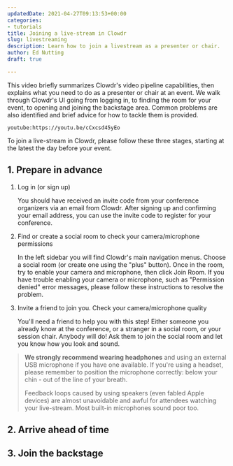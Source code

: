 ```yaml
---
updatedDate: 2021-04-27T09:13:53+00:00
categories:
- tutorials
title: Joining a live-stream in Clowdr
slug: livestreaming
description: Learn how to join a livestream as a presenter or chair.
author: Ed Nutting
draft: true

---
```

This video briefly summarizes Clowdr's video pipeline capabilities, then explains what you need to do as a presenter or chair at an event. We walk through Clowdr's UI going from logging in, to finding the room for your event, to opening and joining the backstage area. Common problems are also identified and brief advice for how to tackle them is provided.

`youtube:https://youtu.be/cCxcsd45yEo`

To join a live-stream in Clowdr, please follow these three stages, starting at the latest the day before your event.

## 1. Prepare in advance

1. Log in (or sign up)  
     
   You should have received an invite code from your conference organizers via an email from Clowdr. After signing up and confirming your email address, you can use the invite code to register for your conference.
2. Find or create a social room to check your camera/microphone permissions  
     
   In the left sidebar you will find Clowdr's main navigation menus. Choose a social room (or create one using the "plus" button). Once in the room, try to enable your camera and microphone, then click Join Room. If you have trouble enabling your camera or microphone, such as "Permission denied" error messages, please follow these instructions to resolve the problem.
3. Invite a friend to join you. Check your camera/microphone quality  
     
   You'll need a friend to help you with this step! Either someone you already know at the conference, or a stranger in a social room, or your session chair. Anybody will do! Ask them to join the social room and let you know how you look and sound. 

> **We strongly recommend wearing headphones** and using an external USB microphone if you have one available. If you're using a headset, please remember to position the microphone correctly: below your chin - out of the line of your breath.  
>   
> Feedback loops caused by using speakers (even fabled Apple devices) are almost unavoidable and awful for attendees watching your live-stream. Most built-in microphones sound poor too.

## 2. Arrive ahead of time

## 3. Join the backstage